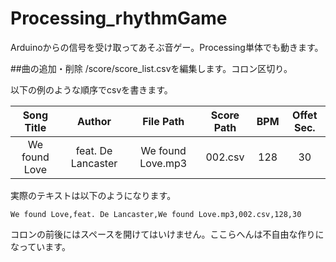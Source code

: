 Processing_rhythmGame
=====================

Arduinoからの信号を受け取ってあそぶ音ゲー。Processing単体でも動きます。

##曲の追加・削除
/score/score_list.csvを編集します。コロン区切り。

以下の例のような順序でcsvを書きます。

Song Title | Author | File Path | Score Path | BPM | Offet Sec.
:------------: | :-------------: | :------------: | :------------: | :------------: | :------------:
We found Love | feat. De Lancaster  | We found Love.mp3 | 002.csv | 128 | 30

実際のテキストは以下のようになります。

`We found Love,feat. De Lancaster,We found Love.mp3,002.csv,128,30`

コロンの前後にはスペースを開けてはいけません。ここらへんは不自由な作りになっています。


